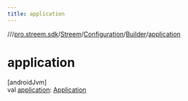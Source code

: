 ```yaml
---
title: application
---
```

//[<root>](../../../../../index.html)/[pro.streem.sdk](../../../index.html)/[Streem](../../index.html)/[Configuration](../index.html)/[Builder](index.html)/[application](application.html)



# application



[androidJvm]\
val [application](application.html): [Application](https://developer.android.com/reference/kotlin/android/app/Application.html)




